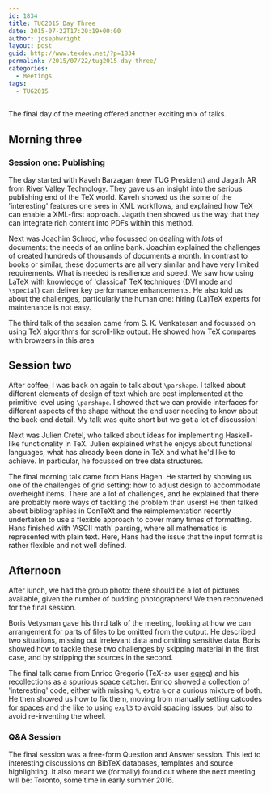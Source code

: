 ```yaml
---
id: 1834
title: TUG2015 Day Three
date: 2015-07-22T17:20:19+00:00
author: josephwright
layout: post
guid: http://www.texdev.net/?p=1834
permalink: /2015/07/22/tug2015-day-three/
categories:
  - Meetings
tags:
  - TUG2015
---
```

The final day of the meeting offered another exciting mix of talks.

## Morning three

### Session one: Publishing

The day started with Kaveh Barzagan (new TUG President) and Jagath AR from River Valley Technology. They gave us an insight into the serious publishing end of the TeX world. Kaveh showed us the some of the 'interesting' features one sees in XML workflows, and explained how TeX can enable a XML-first approach. Jagath then showed us the way that they can integrate rich content into PDFs within this method.

Next was Joachim Schrod, who focussed on dealing with _lots_ of documents: the needs of an online bank. Joachim explained the challenges of created hundreds of thousands of documents a month. In contrast to books or similar, these documents are all very similar and have very limited requirements. What is needed is resilience and speed. We saw how using LaTeX with knowledge of 'classical' TeX techniques (DVI mode and `\special`) can deliver key performance enhancements. He also told us about the challenges, particularly the human one: hiring (La)TeX experts for maintenance is not easy.

The third talk of the session came from S. K. Venkatesan and focussed on using TeX algorithms for scroll-like output. He showed how TeX compares with browsers in this area

## Session two

After coffee, I was back on again to talk about `\parshape`. I talked about different elements of design of text which are best implemented at the primitive level using `\parshape`. I showed that we can provide interfaces for different aspects of the shape without the end user needing to know about the back-end detail. My talk was quite short but we got a lot of discussion!

Next was Julien Cretel, who talked about ideas for implementing Haskell-like functionality in TeX. Julien explained what he enjoys about functional languages, what has already been done in TeX and what he'd like to achieve. In particular, he focussed on tree data structures.

The final morning talk came from Hans Hagen. He started by showing us one of the challenges of grid setting: how to adjust design to accommodate overheight items. There are a lot of challenges, and he explained that there are probably more ways of tackling the problem than users! He then talked about bibliographies in ConTeXt and the reimplementation recently undertaken to use a flexible approach to cover many times of formatting. Hans finished with 'ASCII math' parsing, where all mathematics is represented with plain text. Here, Hans had the issue that the input format is rather flexible and not well defined.

## Afternoon

After lunch, we had the group photo: there should be a lot of pictures available, given the number of budding photographers! We then reconvened for the final session.

Boris Vetysman gave his third talk of the meeting, looking at how we can arrangement for parts of files to be omitted from the output. He described two situations, missing out irrelevant data and omitting sensitive data. Boris showed how to tackle these two challenges by skipping material in the first case, and by stripping the sources in the second.

The final talk came from Enrico Gregorio (TeX-sx user [egreg](https://tex.stackexchange.com/users/4427/egreg)) and his recollections as a spurious space catcher. Enrico showed a collection of 'interesting' code, either with missing `%`, extra `%` or a curious mixture of both. He then showed us how to fix them, moving from manually setting catcodes for spaces and the like to using `expl3` to avoid spacing issues, but also to avoid re-inventing the wheel.

### Q&amp;A Session

The final session was a free-form Question and Answer session. This led to interesting discussions on BibTeX databases, templates and source highlighting. It also meant we (formally) found out where the next meeting will be: Toronto, some time in early summer 2016.
